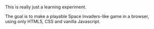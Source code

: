 This is really just a learning experiment.

The goal is to make a playable Space Invaders-like game in a browser, using only HTML5, CSS and vanilla Javascript.
